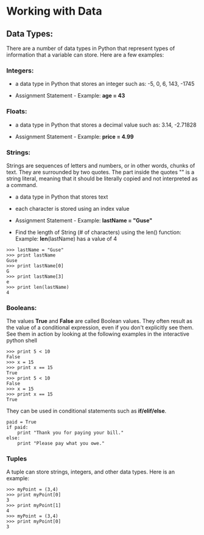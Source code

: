 # Working with Data

## Data Types:

There are a number of data types in Python that represent types of information that a variable can store. Here are a few examples:

### Integers:

* a data type in Python that stores an integer such as: -5, 0, 6, 143, -1745

* Assignment Statement - Example: **age = 43**

### 

### Floats:

* a data type in Python that stores a decimal value such as: 3.14, -2.71828

* Assignment Statement - Example: **price = 4.99**

### Strings:

Strings are sequences of letters and numbers, or in other words, chunks of text. They are surrounded by two quotes. The part inside the quotes "" is a string literal, meaning that it should be literally copied and not interpreted as a command.

* a data type in Python that stores text

* each character is stored using an index value

* Assignment Statement - Example: **lastName = "Guse"**

* Find the length of String \(\# of characters\) using the len\(\) function:  Example: **len**\(lastName\) has a value of 4

```
>>> lastName = "Guse"
>>> print lastName
Guse
>>> print lastName[0]
G
>>> print lastName[3]
e
>>> print len(lastName)
4
```

### Booleans:

The values **True** and **False** are called Boolean values. They often result as the value of a conditional expression, even if you don't explicitly see them. See them in action by looking at the following examples in the interactive python shell

```
>>> print 5 < 10
False
>>> x = 15
>>> print x == 15
True
>>> print 5 < 10
False
>>> x = 15
>>> print x == 15
True
```

They can be used in conditional statements such as **if/elif/else**.

```
paid = True
if paid:
    print "Thank you for paying your bill."
else:
    print "Please pay what you owe."
```

### 

### Tuples

A tuple can store strings, integers, and other data types. Here is an example:

```
>>> myPoint = (3,4)
>>> print myPoint[0]
3
>>> print myPoint[1]
4
>>> myPoint = (3,4)
>>> print myPoint[0]
3
```



